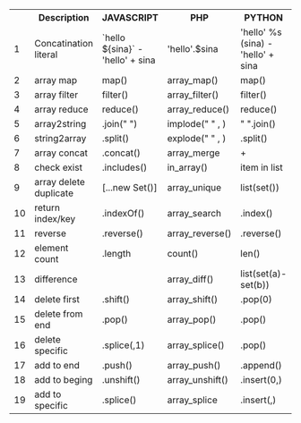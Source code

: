 <html>

<table>
  <tr>
    <th></th>
    <th>Description </th>
    <th>JAVASCRIPT</th>
    <th>PHP</th>
    <th>PYTHON</th>
    <th>Note</th>
  </tr>
  <tr>
    <td>1</td>
    <td>Concatination literal</td>
    <td>`hello ${sina}` - 'hello' + sina</td>
    <td>'hello'.$sina</td>
    <td>'hello' %s (sina) - 'hello' + sina</td>
    <td></td>
  </tr>
  <tr>
    <td>2</td>
    <td>array map</td>
    <td>map()</td>
    <td>array_map()</td>
    <td>map()</td>
    <td></td>
  </tr>
  <tr>
    <td>3</td>
    <td>array filter</td>
    <td>filter()</td>
    <td>array_filter()</td>
    <td>filter()</td>
    <td></td>
  </tr>
  <tr>
    <td>4</td>
    <td>array reduce</td>
    <td>reduce()</td>
    <td>array_reduce()</td>
    <td>reduce()</td>
    <td></td>
  </tr>
  <tr>
    <td>5</td>
    <td>array2string</td>
    <td>.join(" ")</td>
    <td>implode(" " , )</td>
    <td>" ".join()</td>
    <td></td>
  </tr>
  <tr>
    <td>6</td>
    <td>string2array</td>
    <td>.split()</td>
    <td>explode(" " , )</td>
    <td>.split()</td>
    <td></td>
  </tr>
  <tr>
    <td>7</td>
    <td>array concat</td>
    <td>.concat()</td>
    <td>array_merge</td>
    <td> + </td>
    <td></td>
  </tr>
  <tr>
    <td>8</td>
    <td>check exist</td>
    <td>.includes()</td>
    <td>in_array()</td>
    <td> item in list </td>
    <td></td>
  </tr>
  <tr>
    <td>9</td>
    <td>array delete duplicate</td>
    <td>[...new Set()]</td>
    <td>array_unique</td>
    <td>list(set())</td>
    <td>_.uniq</td>
  </tr>
  <tr>
    <td>10</td>
    <td>return index/key</td>
    <td>.indexOf()</td>
    <td>array_search</td>
    <td>.index()</td>
    <td></td>
  </tr>
  <tr>
    <td>11</td>
    <td>reverse</td>
    <td>.reverse()</td>
    <td>array_reverse()</td>
    <td>.reverse()</td>
    <td></td>
  </tr>
  <tr>
    <td>12</td>
    <td>element count</td>
    <td>.length</td>
    <td>count() </td>
    <td>len() </td>
    <td></td>
  </tr>
  <tr>
    <td>13</td>
    <td>difference</td>
    <td></td>
    <td>array_diff() </td>
    <td>list(set(a)-set(b))</td>
    <td>_.difference()</td>
  </tr>
  <tr>
    <td>14</td>
    <td>delete first</td>
    <td>.shift()</td>
    <td>array_shift() </td>
    <td>.pop(0)</td>
    <td></td>
    
  </tr>
  <tr>
    <td>15</td>
    <td>delete from end</td>
    <td>.pop()</td>
    <td>array_pop() </td>
    <td>.pop()</td>
    <td></td>
  </tr>
  <tr>
    <td>16</td>
    <td>delete specific</td>
    <td>.splice(,1)</td>
    <td>array_splice() </td>
    <td>.pop()</td>
    <td></td>
  </tr>
  <tr>
    <td>17</td>
    <td>add to end</td>
    <td>.push()</td>
    <td>array_push() </td>
    <td>.append()</td>
    <td></td>
  
  </tr>
  <tr>
    <td>18</td>
    <td>add to beging</td>
    <td>.unshift()</td>
    <td>array_unshift() </td>
    <td>.insert(0,)</td>
    <td></td>
  </tr>
  <tr>
    <td>19</td>
    <td>add to specific</td>
    <td>.splice()</td>
    <td>array_splice </td>
    <td>.insert(,)</td>
    <td></td>
  </tr>
   
  
</table>

</body>
</html>
